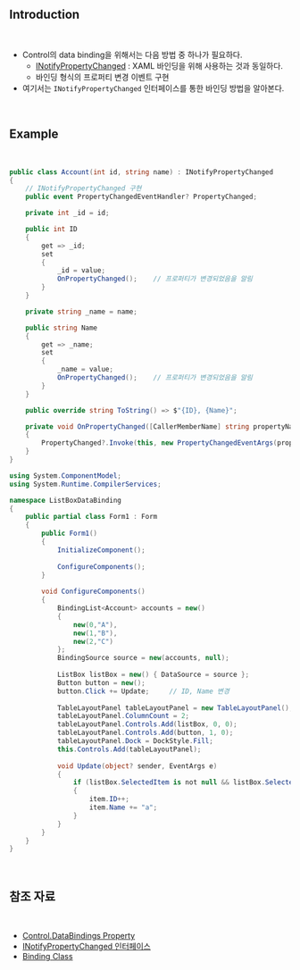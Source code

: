 ## Introduction

<br>

- Control의 data binding을 위해서는 다음 방법 중 하나가 필요하다.
    - [INotifyPropertyChanged](https://learn.microsoft.com/ko-kr/dotnet/api/system.componentmodel.inotifypropertychanged?view=net-8.0) : XAML 바인딩을 위해 사용하는 것과 동일하다.
    - 바인딩 형식의 프로퍼티 변경 이벤트 구현
- 여기서는 `INotifyPropertyChanged` 인터페이스를 통한 바인딩 방법을 알아본다.

<br>

## Example

<br>

```cs
public class Account(int id, string name) : INotifyPropertyChanged
{
    // INotifyPropertyChanged 구현
    public event PropertyChangedEventHandler? PropertyChanged;

    private int _id = id;

    public int ID
    {
        get => _id;
        set
        {
            _id = value;
            OnPropertyChanged();    // 프로퍼티가 변경되었음을 알림
        }
    }

    private string _name = name;

    public string Name
    {
        get => _name;
        set
        {
            _name = value;
            OnPropertyChanged();    // 프로퍼티가 변경되었음을 알림
        }
    }

    public override string ToString() => $"{ID}, {Name}";

    private void OnPropertyChanged([CallerMemberName] string propertyName = "")
    {
        PropertyChanged?.Invoke(this, new PropertyChangedEventArgs(propertyName));
    }
}
```
```cs
using System.ComponentModel;
using System.Runtime.CompilerServices;

namespace ListBoxDataBinding
{
    public partial class Form1 : Form
    {
        public Form1()
        {
            InitializeComponent();
    
            ConfigureComponents();
        }
    
        void ConfigureComponents()
        {
            BindingList<Account> accounts = new()
            {
                new(0,"A"),
                new(1,"B"),
                new(2,"C")
            };
            BindingSource source = new(accounts, null);
    
            ListBox listBox = new() { DataSource = source };
            Button button = new();
            button.Click += Update;     // ID, Name 변경
    
            TableLayoutPanel tableLayoutPanel = new TableLayoutPanel();
            tableLayoutPanel.ColumnCount = 2;
            tableLayoutPanel.Controls.Add(listBox, 0, 0);
            tableLayoutPanel.Controls.Add(button, 1, 0);
            tableLayoutPanel.Dock = DockStyle.Fill;
            this.Controls.Add(tableLayoutPanel);
    
            void Update(object? sender, EventArgs e)
            {
                if (listBox.SelectedItem is not null && listBox.SelectedItem is Account item)
                {
                    item.ID++;
                    item.Name += "a";
                }
            }
        }
    }
}
```

<br>

## 참조 자료

<br>

- [Control.DataBindings Property](https://learn.microsoft.com/en-us/dotnet/api/system.windows.forms.control.databindings?view=windowsdesktop-8.0)
- [INotifyPropertyChanged 인터페이스](https://learn.microsoft.com/ko-kr/dotnet/api/system.componentmodel.inotifypropertychanged?view=net-8.0)
- [Binding Class](https://learn.microsoft.com/en-us/dotnet/api/system.windows.forms.binding?view=windowsdesktop-8.0)